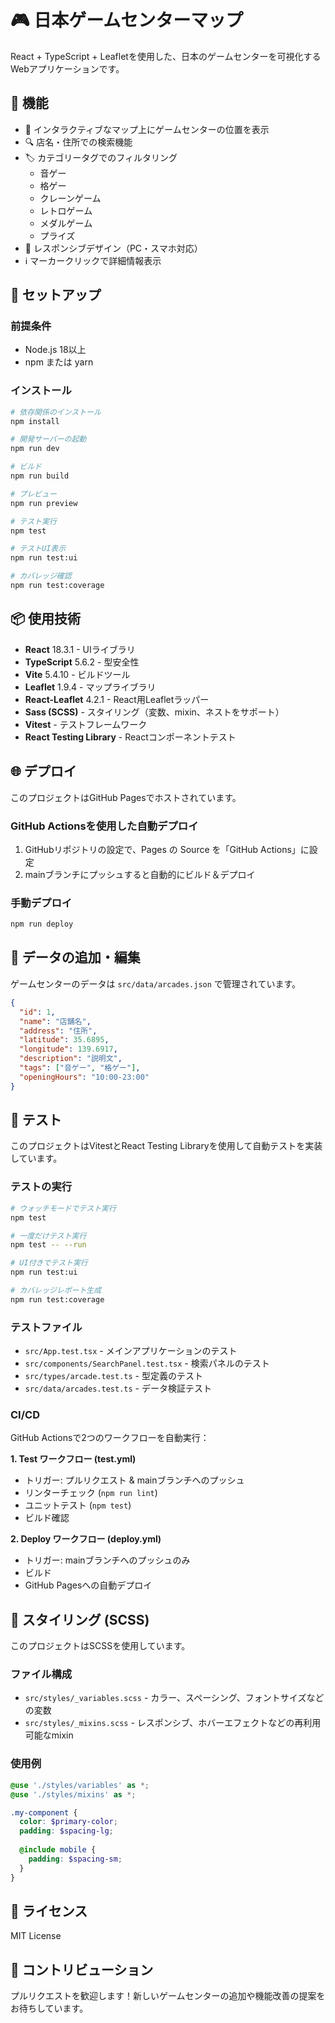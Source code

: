 # 🎮 日本ゲームセンターマップ

React + TypeScript + Leafletを使用した、日本のゲームセンターを可視化するWebアプリケーションです。

## 🌟 機能

- 📍 インタラクティブなマップ上にゲームセンターの位置を表示
- 🔍 店名・住所での検索機能
- 🏷️ カテゴリータグでのフィルタリング
  - 音ゲー
  - 格ゲー
  - クレーンゲーム
  - レトロゲーム
  - メダルゲーム
  - プライズ
- 📱 レスポンシブデザイン（PC・スマホ対応）
- ℹ️ マーカークリックで詳細情報表示

## 🚀 セットアップ

### 前提条件

- Node.js 18以上
- npm または yarn

### インストール

```bash
# 依存関係のインストール
npm install

# 開発サーバーの起動
npm run dev

# ビルド
npm run build

# プレビュー
npm run preview

# テスト実行
npm test

# テストUI表示
npm run test:ui

# カバレッジ確認
npm run test:coverage
```

## 📦 使用技術

- **React** 18.3.1 - UIライブラリ
- **TypeScript** 5.6.2 - 型安全性
- **Vite** 5.4.10 - ビルドツール
- **Leaflet** 1.9.4 - マップライブラリ
- **React-Leaflet** 4.2.1 - React用Leafletラッパー
- **Sass (SCSS)** - スタイリング（変数、mixin、ネストをサポート）
- **Vitest** - テストフレームワーク
- **React Testing Library** - Reactコンポーネントテスト

## 🌐 デプロイ

このプロジェクトはGitHub Pagesでホストされています。

### GitHub Actionsを使用した自動デプロイ

1. GitHubリポジトリの設定で、Pages の Source を「GitHub Actions」に設定
2. mainブランチにプッシュすると自動的にビルド＆デプロイ

### 手動デプロイ

```bash
npm run deploy
```

## 📝 データの追加・編集

ゲームセンターのデータは `src/data/arcades.json` で管理されています。

```json
{
  "id": 1,
  "name": "店舗名",
  "address": "住所",
  "latitude": 35.6895,
  "longitude": 139.6917,
  "description": "説明文",
  "tags": ["音ゲー", "格ゲー"],
  "openingHours": "10:00-23:00"
}
```

## 🧪 テスト

このプロジェクトはVitestとReact Testing Libraryを使用して自動テストを実装しています。

### テストの実行

```bash
# ウォッチモードでテスト実行
npm test

# 一度だけテスト実行
npm test -- --run

# UI付きでテスト実行
npm run test:ui

# カバレッジレポート生成
npm run test:coverage
```

### テストファイル

- `src/App.test.tsx` - メインアプリケーションのテスト
- `src/components/SearchPanel.test.tsx` - 検索パネルのテスト
- `src/types/arcade.test.ts` - 型定義のテスト
- `src/data/arcades.test.ts` - データ検証テスト

### CI/CD

GitHub Actionsで2つのワークフローを自動実行：

**1. Test ワークフロー (test.yml)**
- トリガー: プルリクエスト & mainブランチへのプッシュ
- リンターチェック (`npm run lint`)
- ユニットテスト (`npm test`)
- ビルド確認

**2. Deploy ワークフロー (deploy.yml)**
- トリガー: mainブランチへのプッシュのみ
- ビルド
- GitHub Pagesへの自動デプロイ

## 🎨 スタイリング (SCSS)

このプロジェクトはSCSSを使用しています。

### ファイル構成

- `src/styles/_variables.scss` - カラー、スペーシング、フォントサイズなどの変数
- `src/styles/_mixins.scss` - レスポンシブ、ホバーエフェクトなどの再利用可能なmixin

### 使用例

```scss
@use './styles/variables' as *;
@use './styles/mixins' as *;

.my-component {
  color: $primary-color;
  padding: $spacing-lg;
  
  @include mobile {
    padding: $spacing-sm;
  }
}
```

## 📄 ライセンス

MIT License

## 🤝 コントリビューション

プルリクエストを歓迎します！新しいゲームセンターの追加や機能改善の提案をお待ちしています。

